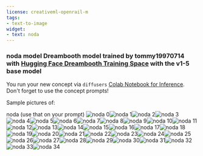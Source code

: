 ```yaml
---
license: creativeml-openrail-m
tags:
- text-to-image
widget:
- text: noda
---
```

### noda model Dreambooth model trained by tommy19970714 with [Hugging Face Dreambooth Training Space](https://huggingface.co/spaces/multimodalart/dreambooth-training) with the v1-5 base model

You run your new concept via `diffusers` [Colab Notebook for Inference](https://colab.research.google.com/github/huggingface/notebooks/blob/main/diffusers/sd_dreambooth_inference.ipynb). Don't forget to use the concept prompts! 

Sample pictures of:
  
  
  
  
  
  
  
  
  
  
  
  
  
  
  
  
  
  
  
  
  
  
  
  
  
  
  
  
  
  
  
  
  
  
noda (use that on your prompt) 
![noda 0](https://huggingface.co/tommy19970714/noda-model/resolve/main/concept_images/noda_%281%29.jpg)![noda 1](https://huggingface.co/tommy19970714/noda-model/resolve/main/concept_images/noda_%282%29.jpg)![noda 2](https://huggingface.co/tommy19970714/noda-model/resolve/main/concept_images/noda_%283%29.jpg)![noda 3](https://huggingface.co/tommy19970714/noda-model/resolve/main/concept_images/noda_%284%29.jpg)![noda 4](https://huggingface.co/tommy19970714/noda-model/resolve/main/concept_images/noda_%285%29.jpg)![noda 5](https://huggingface.co/tommy19970714/noda-model/resolve/main/concept_images/noda_%286%29.jpg)![noda 6](https://huggingface.co/tommy19970714/noda-model/resolve/main/concept_images/noda_%287%29.jpg)![noda 7](https://huggingface.co/tommy19970714/noda-model/resolve/main/concept_images/noda_%288%29.jpg)![noda 8](https://huggingface.co/tommy19970714/noda-model/resolve/main/concept_images/noda_%289%29.jpg)![noda 9](https://huggingface.co/tommy19970714/noda-model/resolve/main/concept_images/noda_%2810%29.jpg)![noda 10](https://huggingface.co/tommy19970714/noda-model/resolve/main/concept_images/noda_%2811%29.jpg)![noda 11](https://huggingface.co/tommy19970714/noda-model/resolve/main/concept_images/noda_%2812%29.jpg)![noda 12](https://huggingface.co/tommy19970714/noda-model/resolve/main/concept_images/noda_%2813%29.jpg)![noda 13](https://huggingface.co/tommy19970714/noda-model/resolve/main/concept_images/noda_%2814%29.jpg)![noda 14](https://huggingface.co/tommy19970714/noda-model/resolve/main/concept_images/noda_%2815%29.jpg)![noda 15](https://huggingface.co/tommy19970714/noda-model/resolve/main/concept_images/noda_%2816%29.jpg)![noda 16](https://huggingface.co/tommy19970714/noda-model/resolve/main/concept_images/noda_%2817%29.jpg)![noda 17](https://huggingface.co/tommy19970714/noda-model/resolve/main/concept_images/noda_%2818%29.jpg)![noda 18](https://huggingface.co/tommy19970714/noda-model/resolve/main/concept_images/noda_%2819%29.jpg)![noda 19](https://huggingface.co/tommy19970714/noda-model/resolve/main/concept_images/noda_%2820%29.jpg)![noda 20](https://huggingface.co/tommy19970714/noda-model/resolve/main/concept_images/noda_%2821%29.jpg)![noda 21](https://huggingface.co/tommy19970714/noda-model/resolve/main/concept_images/noda_%2822%29.jpg)![noda 22](https://huggingface.co/tommy19970714/noda-model/resolve/main/concept_images/noda_%2823%29.jpg)![noda 23](https://huggingface.co/tommy19970714/noda-model/resolve/main/concept_images/noda_%2824%29.jpg)![noda 24](https://huggingface.co/tommy19970714/noda-model/resolve/main/concept_images/noda_%2825%29.jpg)![noda 25](https://huggingface.co/tommy19970714/noda-model/resolve/main/concept_images/noda_%2826%29.jpg)![noda 26](https://huggingface.co/tommy19970714/noda-model/resolve/main/concept_images/noda_%2827%29.jpg)![noda 27](https://huggingface.co/tommy19970714/noda-model/resolve/main/concept_images/noda_%2828%29.jpg)![noda 28](https://huggingface.co/tommy19970714/noda-model/resolve/main/concept_images/noda_%2829%29.jpg)![noda 29](https://huggingface.co/tommy19970714/noda-model/resolve/main/concept_images/noda_%2830%29.jpg)![noda 30](https://huggingface.co/tommy19970714/noda-model/resolve/main/concept_images/noda_%2831%29.jpg)![noda 31](https://huggingface.co/tommy19970714/noda-model/resolve/main/concept_images/noda_%2832%29.jpg)![noda 32](https://huggingface.co/tommy19970714/noda-model/resolve/main/concept_images/noda_%2833%29.jpg)![noda 33](https://huggingface.co/tommy19970714/noda-model/resolve/main/concept_images/noda_%2834%29.jpg)![noda 34](https://huggingface.co/tommy19970714/noda-model/resolve/main/concept_images/noda_%2835%29.jpg)
